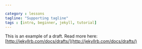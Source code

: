 ```yaml
---

category : lessons
tagline: "Supporting tagline"
tags : [intro, beginner, jekyll, tutorial]
---
```


This is an example of a draft. Read more here: [http://jekyllrb.com/docs/drafts/](http://jekyllrb.com/docs/drafts/)
